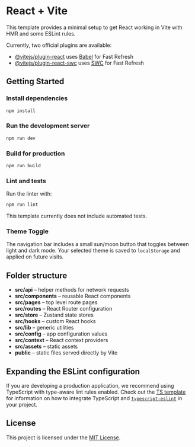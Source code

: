 # React + Vite

This template provides a minimal setup to get React working in Vite with HMR and some ESLint rules.

Currently, two official plugins are available:

- [@vitejs/plugin-react](https://github.com/vitejs/vite-plugin-react/blob/main/packages/plugin-react) uses [Babel](https://babeljs.io/) for Fast Refresh
- [@vitejs/plugin-react-swc](https://github.com/vitejs/vite-plugin-react/blob/main/packages/plugin-react-swc) uses [SWC](https://swc.rs/) for Fast Refresh

## Getting Started

### Install dependencies

```bash
npm install
```

### Run the development server

```bash
npm run dev
```

### Build for production

```bash
npm run build
```

### Lint and tests

Run the linter with:

```bash
npm run lint
```

This template currently does not include automated tests.

### Theme Toggle

The navigation bar includes a small sun/moon button that toggles between light
and dark mode. Your selected theme is saved to `localStorage` and applied on
future visits.

## Folder structure

- **src/api** – helper methods for network requests
- **src/components** – reusable React components
- **src/pages** – top level route pages
- **src/routes** – React Router configuration
- **src/store** – Zustand state stores
- **src/hooks** – custom React hooks
- **src/lib** – generic utilities
- **src/config** – app configuration values
- **src/context** – React context providers
- **src/assets** – static assets
- **public** – static files served directly by Vite

## Expanding the ESLint configuration

If you are developing a production application, we recommend using TypeScript with type-aware lint rules enabled. Check out the [TS template](https://github.com/vitejs/vite/tree/main/packages/create-vite/template-react-ts) for information on how to integrate TypeScript and [`typescript-eslint`](https://typescript-eslint.io) in your project.

## License

This project is licensed under the [MIT License](LICENSE).

